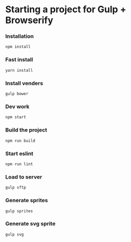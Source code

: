 Starting a project for Gulp + Browserify
================

### Installation ###
    npm install
### Fast install ###
    yarn install
### Install venders ###
    gulp bower
### Dev work ###
    npm start
### Build the project ###
    npm run build
### Start eslint
    npm run lint    
### Load to server ###
    gulp sftp
### Generate sprites ###
    gulp sprites
### Generate svg sprite ###
    gulp svg